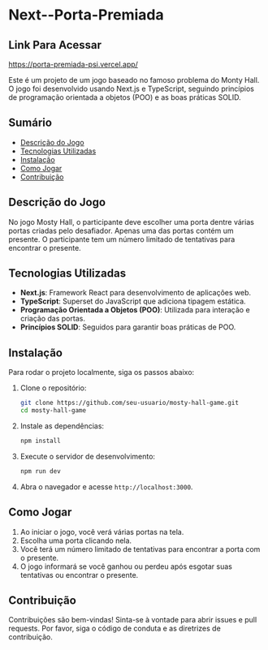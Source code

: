 # Next--Porta-Premiada

## Link Para Acessar

https://porta-premiada-psi.vercel.app/


Este é um projeto de um jogo baseado no famoso problema do Monty Hall. O jogo foi desenvolvido usando Next.js e TypeScript, seguindo princípios de programação orientada a objetos (POO) e as boas práticas SOLID.

## Sumário

- [Descrição do Jogo](#descrição-do-jogo)
- [Tecnologias Utilizadas](#tecnologias-utilizadas)
- [Instalação](#instalação)
- [Como Jogar](#como-jogar)
- [Contribuição](#contribuição)


## Descrição do Jogo

No jogo Mosty Hall, o participante deve escolher uma porta dentre várias portas criadas pelo desafiador. Apenas uma das portas contém um presente. O participante tem um número limitado de tentativas para encontrar o presente.

## Tecnologias Utilizadas

- **Next.js**: Framework React para desenvolvimento de aplicações web.
- **TypeScript**: Superset do JavaScript que adiciona tipagem estática.
- **Programação Orientada a Objetos (POO)**: Utilizada para interação e criação das portas.
- **Princípios SOLID**: Seguidos para garantir boas práticas de POO.

## Instalação

Para rodar o projeto localmente, siga os passos abaixo:

1. Clone o repositório:
    ```bash
    git clone https://github.com/seu-usuario/mosty-hall-game.git
    cd mosty-hall-game
    ```

2. Instale as dependências:
    ```bash
    npm install
    ```

3. Execute o servidor de desenvolvimento:
    ```bash
    npm run dev
    ```

4. Abra o navegador e acesse `http://localhost:3000`.

## Como Jogar

1. Ao iniciar o jogo, você verá várias portas na tela.
2. Escolha uma porta clicando nela.
3. Você terá um número limitado de tentativas para encontrar a porta com o presente.
4. O jogo informará se você ganhou ou perdeu após esgotar suas tentativas ou encontrar o presente.


## Contribuição

Contribuições são bem-vindas! Sinta-se à vontade para abrir issues e pull requests. Por favor, siga o código de conduta e as diretrizes de contribuição.
